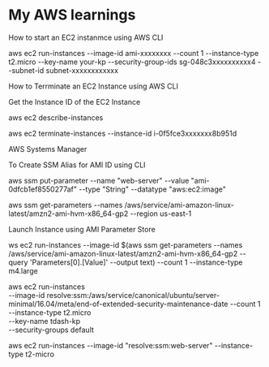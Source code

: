 
# My AWS learnings

How to start an EC2 instanmce using AWS CLI

aws ec2 run-instances --image-id ami-xxxxxxxx --count 1 --instance-type t2.micro --key-name your-kp --security-group-ids sg-048c3xxxxxxxxxx4 --subnet-id subnet-xxxxxxxxxxxx

How to Terrminate an EC2 Instance using AWS CLI

Get the Instance ID of the EC2 Instance

aws ec2 describe-instances 

aws ec2 terminate-instances --instance-id i-0f5fce3xxxxxxx8b951d

AWS Systems Manager

To Create SSM Alias for AMI ID using CLI

aws ssm put-parameter --name "web-server" --value "ami-0dfcb1ef8550277af" --type "String" --datatype "aws:ec2:image"

aws ssm get-parameters --names /aws/service/ami-amazon-linux-latest/amzn2-ami-hvm-x86_64-gp2 --region us-east-1 

Launch Instance using AMI Parameter Store

ws ec2 run-instances --image-id $(aws ssm get-parameters --names /aws/service/ami-amazon-linux-latest/amzn2-ami-hvm-x86_64-gp2 --query 'Parameters[0].[Value]' --output text) --count 1 --instance-type m4.large

aws ec2 run-instances \
    --image-id resolve:ssm:/aws/service/canonical/ubuntu/server-minimal/16.04/meta/end-of-extended-security-maintenance-date
    --count 1 \
    --instance-type t2.micro \
    --key-name tdash-kp \
    --security-groups default

aws ec2 run-instances --image-id "resolve:ssm:web-server" --instance-type t2-micro






